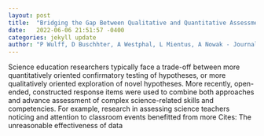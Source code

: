 ```yaml
---
layout: post
title:  "Bridging the Gap Between Qualitative and Quantitative Assessment in Science Education Research with Machine LearningA Case for Pretrained Language Models "
date:   2022-06-06 21:51:57 -0400
categories: jekyll update
author: "P Wulff, D Buschhter, A Westphal, L Mientus, A Nowak - Journal of Science , 2022"
---
```

Science education researchers typically face a trade-off between more quantitatively oriented confirmatory testing of hypotheses, or more qualitatively oriented exploration of novel hypotheses. More recently, open-ended, constructed response items were used to combine both approaches and advance assessment of complex science-related skills and competencies. For example, research in assessing science teachers  noticing and attention to classroom events benefitted from more 
Cites: The unreasonable effectiveness of data